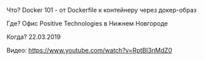 Что? Docker 101 - от Dockerfile к контейнеру через докер-образ

Где? Офис Positive Technologies в Нижнем Новгороде

Когда? 22.03.2019

Видео: https://www.youtube.com/watch?v=RptBI3nMdZ0
